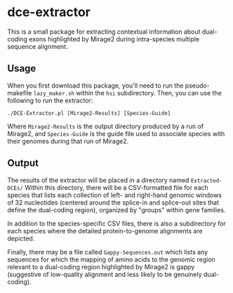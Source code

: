 # dce-extractor

This is a small package for extracting contextual information about dual-coding exons
highlighted by Mirage2 during intra-species multiple sequence alignment.

## Usage

When you first download this package, you'll need to run the pseudo-makefile
`lazy_maker.sh` within the `hsi` subdirectory.  Then, you can use the following
to run the extractor:

    ./DCE-Extractor.pl [Mirage2-Results] [Species-Guide]

Where `Mirage2-Results` is the output directory produced by a run of Mirage2, and
`Species-Guide` is the guide file used to associate species with their genomes
during that run of Mirage2.

## Output

The results of the extractor will be placed in a directory named `Extracted-DCEs/`
Within this directory, there will be a CSV-formatted file for each species that
lists each collection of left- and right-hand genomic windows of 32 nucleotides
(centered around the splice-in and splice-out sites that define the dual-coding
region), organized by "groups" within gene families.

In addition to the species-specific CSV files, there is also a subdirectory for
each species where the detailed protein-to-genome alignments are depicted.

Finally, there may be a file called `Gappy-Sequences.out` which lists any sequences
for which the mapping of amino acids to the genomic region relevant to a dual-coding
region highlighted by Mirage2 is gappy (suggestive of low-quality alignment and less
likely to be genuinely dual-coding).


